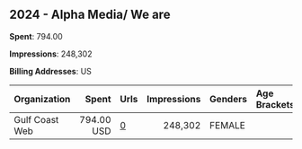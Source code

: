 ## 2024 - Alpha Media/ We are 
**Spent**: 794.00

**Impressions**: 248,302

**Billing Addresses**: US

|Organization|Spent|Urls|Impressions|Genders|Age Brackets|Country Codes|
|:---|---:|:---|---:|:---|:---|:---|
|Gulf Coast Web|794.00 USD|[0](https://www.snap.com/political-ads/asset/ab03ca414669d93e4ec9a894162cc2e864ca0f8d1ef5634c232cd2d9f3418973?mediaType=jpg)|248,302|FEMALE||united states|
